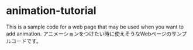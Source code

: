 # animation-tutorial
This is a sample code for a web page that may be used when you want to add animation.
アニメーションをつけたい時に使えそうなWebページのサンプルコードです。
